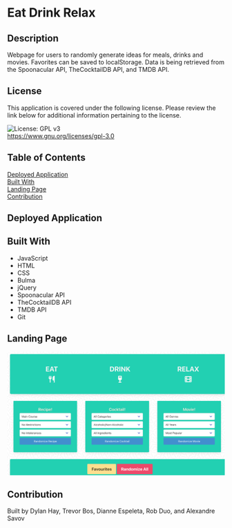 # Eat Drink Relax

## Description
Webpage for users to randomly generate ideas for meals, drinks and movies. Favorites can be saved to localStorage. Data is being retrieved from the Spoonacular API, TheCocktailDB API, and TMDB API.

## License  
This application is covered under the following license. Please review the link below for additional information pertaining to the license.
    
![License: GPL v3](https://img.shields.io/badge/License-GPLv3-blue.svg)  
https://www.gnu.org/licenses/gpl-3.0

## Table of Contents
[Deployed Application](#deployed-application)  
[Built With](#built-with)  
[Landing Page](#landing-page)  
[Contribution](#contribution)  

## Deployed Application


## Built With
* JavaScript
* HTML
* CSS
* Bulma
* jQuery
* Spoonacular API
* TheCocktailDB API
* TMDB API
* Git

## Landing Page
![Screenshot](./assets/img/edr-land.png "Landing Page")

## Contribution
Built by Dylan Hay, Trevor Bos, Dianne Espeleta, Rob Duo, and Alexandre Savov